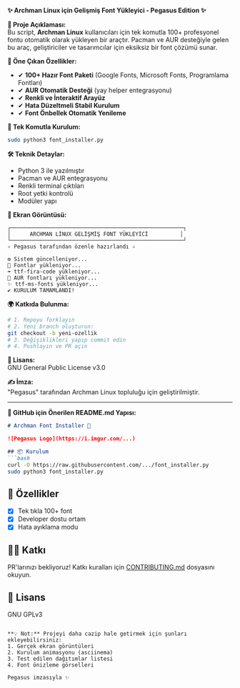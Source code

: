 **✨ Archman Linux için Gelişmiş Font Yükleyici - Pegasus Edition ✨**  

**📌 Proje Açıklaması:**  
Bu script, **Archman Linux** kullanıcıları için tek komutla 100+ profesyonel fontu otomatik olarak yükleyen bir araçtır. Pacman ve AUR desteğiyle gelen bu araç, geliştiriciler ve tasarımcılar için eksiksiz bir font çözümü sunar.

**🌟 Öne Çıkan Özellikler:**
- ✔ **100+ Hazır Font Paketi** (Google Fonts, Microsoft Fonts, Programlama Fontları)
- ✔ **AUR Otomatik Desteği** (yay helper entegrasyonu)
- ✔ **Renkli ve İnteraktif Arayüz**
- ✔ **Hata Düzeltmeli Stabil Kurulum**
- ✔ **Font Önbellek Otomatik Yenileme**

**🚀 Tek Komutla Kurulum:**
```bash
sudo python3 font_installer.py
```

**🛠 Teknik Detaylar:**
- Python 3 ile yazılmıştır
- Pacman ve AUR entegrasyonu
- Renkli terminal çıktıları
- Root yetki kontrolü
- Modüler yapı

**📸 Ekran Görüntüsü:**
```
┌──────────────────────────────────────────────────────┐
│      ARCHMAN LİNUX GELİŞMİŞ FONT YÜKLEYİCİ          │
└──────────────────────────────────────────────────────┘
✧ Pegasus tarafından özenle hazırlandı ✧

⚙ Sistem güncelleniyor...
🎨 Fontlar yükleniyor...
➡ ttf-fira-code yükleniyor...
🌈 AUR fontları yükleniyor...
✨ ttf-ms-fonts yükleniyor...
✔ KURULUM TAMAMLANDI!
```

**🌍 Katkıda Bulunma:**
```bash
# 1. Repoyu forklayın
# 2. Yeni branch oluşturun:
git checkout -b yeni-ozellik
# 3. Değişiklikleri yapıp commit edin
# 4. Pushlayın ve PR açın
```

**📜 Lisans:**  
GNU General Public License v3.0

**✍️ İmza:**  
"Pegasus" tarafından Archman Linux topluluğu için geliştirilmiştir.

---

**🔗 GitHub için Önerilen README.md Yapısı:**
```markdown
# Archman Font Installer 🎨

![Pegasus Logo](https://i.imgur.com/...)

## 📦 Kurulum
```bash
curl -O https://raw.githubusercontent.com/.../font_installer.py
sudo python3 font_installer.py
```

## 🌟 Özellikler
- [x] Tek tıkla 100+ font
- [x] Developer dostu ortam
- [x] Hata ayıklama modu

## 👨‍💻 Katkı
PR'larınızı bekliyoruz! Katkı kuralları için [CONTRIBUTING.md](...) dosyasını okuyun.

## 📜 Lisans
GNU GPLv3
```

**💡 Not:** Projeyi daha cazip hale getirmek için şunları ekleyebilirsiniz:
1. Gerçek ekran görüntüleri
2. Kurulum animasyonu (asciinema)
3. Test edilen dağıtımlar listesi
4. Font önizleme görselleri

Pegasus imzasıyla ✨

